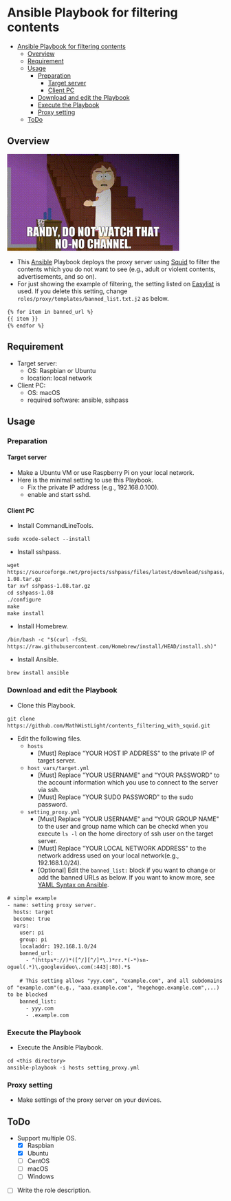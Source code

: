 # Ansible Playbook for filtering contents

- [Ansible Playbook for filtering contents](#ansible-playbook-for-filtering-contents)
  - [Overview](#overview)
  - [Requirement](#requirement)
  - [Usage](#usage)
    - [Preparation](#preparation)
      - [Target server](#target-server)
      - [Client PC](#client-pc)
    - [Download and edit the Playbook](#download-and-edit-the-playbook)
    - [Execute the Playbook](#execute-the-playbook)
    - [Proxy setting](#proxy-setting)
  - [ToDo](#todo)

## Overview

![no-no-channel](no-no-channel.gif)

- This [Ansible](https://docs.ansible.com/ansible/2.9/index.html) Playbook deploys the proxy server using [Squid](http://www.squid-cache.org/) to filter the contents which you do not want to see (e.g., adult or violent contents, advertisements, and so on).
- For just showing the example of filtering, the setting listed on [Easylist](https://easylist.to/) is used. If you delete this setting, change `roles/proxy/templates/banned_list.txt.j2` as below.

```roles/proxy/templates/banned_list.txt.j2:j2
{% for item in banned_url %}
{{ item }}
{% endfor %}
```

## Requirement

- Target server:
  - OS: Raspbian or Ubuntu
  - location: local network
- Client PC:
  - OS: macOS
  - required software: ansible, sshpass

## Usage

### Preparation

#### Target server

- Make a Ubuntu VM or use Raspberry Pi on your local network.
- Here is the minimal setting to use this Playbook.
  - Fix the private IP address (e.g., 192.168.0.100).
  - enable and start sshd.

#### Client PC

- Install CommandLineTools.

```
sudo xcode-select --install
```

- Install sshpass.

```
wget https://sourceforge.net/projects/sshpass/files/latest/download/sshpass/1.08/sshpass-1.08.tar.gz
tar xvf sshpass-1.08.tar.gz
cd sshpass-1.08
./configure
make
make install
```

- Install Homebrew.

```
/bin/bash -c "$(curl -fsSL https://raw.githubusercontent.com/Homebrew/install/HEAD/install.sh)"
```

- Install Ansible.

```
brew install ansible
```

### Download and edit the Playbook

- Clone this Playbook.

```
git clone https://github.com/MathWistLight/contents_filtering_with_squid.git
```

- Edit the following files.
  - `hosts`
    - \[Must\] Replace "YOUR HOST IP ADDRESS" to the private IP of target server.
  - `host_vars/target.yml`
    - \[Must\] Replace "YOUR USERNAME" and "YOUR PASSWORD" to the account information which you use to connect to the server via ssh.
    - \[Must\] Replace "YOUR SUDO PASSWORD" to the sudo password.
  - `setting_proxy.yml`
    - \[Must\] Replace "YOUR USERNAME" and "YOUR GROUP NAME" to the user and group name which can be checkd when you execute `ls -l` on the home directory of ssh user on the target server.
    - \[Must\] Replace "YOUR LOCAL NETWORK ADDRESS" to the network address used on your local network(e.g., 192.168.1.0/24).
    - \[Optional\] Edit the `banned_list:` block if you want to change or add the banned URLs as below. If you want to know more, see [YAML Syntax on Ansible](https://docs.ansible.com/ansible/2.9/reference_appendices/YAMLSyntax.html).

```setting_proxy.yml:yml
# simple example
- name: setting proxy server.
  hosts: target
  become: true
  vars:
    user: pi
    group: pi
    localaddr: 192.168.1.0/24
    banned_url:
      - ^(https*://)*([^/][^/]*\.)*rr.*(-*)sn-oguel(.*)\.googlevideo\.com(:443|:80).*$

    # This setting allows "yyy.com", "example.com", and all subdomains of "example.com"(e.g., "aaa.example.com", "hogehoge.example.com",...) to be blocked
    banned_list:
      - yyy.com
      - .example.com
```

### Execute the Playbook

- Execute the Ansible Playbook.

```
cd <this directory>
ansible-playbook -i hosts setting_proxy.yml
```

### Proxy setting

- Make settings of the proxy server on your devices.

## ToDo

- Support multiple OS.
  - [x] Raspbian
  - [x] Ubuntu
  - [ ] CentOS
  - [ ] macOS
  - [ ] Windows
- [ ] Write the role description.
